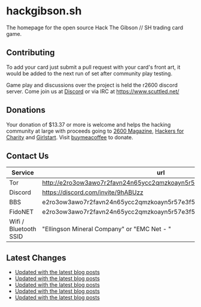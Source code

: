 # hackgibson.sh
The homepage for the open source Hack The Gibson // SH trading card game.


## Contributing

To add your card just submit a pull request with your card's front art, it would be added to the next run of set after community play testing.

Game play and discussions over the project is held the r2600 discord server. Come join us at [Discord](https://discord.com/invite/9hABUzz) or via IRC at https://www.scuttled.net/


## Donations

Your donation of $13.37 or more is welcome and helps the hacking community at large with proceeds going to [2600 Magazine](https://2600.com/), [Hackers for Charity](https://hackersforcharity.org) and [Girlstart](https://girlstart.org).  Visit [buymeacoffee](https://www.buymeacoffee.com/hackgibson.sh) to donate.


## Contact Us

Service | url
-|-
Tor | http://e2ro3ow3awo7r2favn24n65ycc2qmzkoayn5r57e3f56nvjwdcgg32ad.onion
Discord | https://discord.com/invite/9hABUzz
BBS | e2ro3ow3awo7r2favn24n65ycc2qmzkoayn5r57e3f56nvjwdcgg32ad.onion:23
FidoNET | e2ro3ow3awo7r2favn24n65ycc2qmzkoayn5r57e3f56nvjwdcgg32ad.onion:24554
Wifi / Bluetooth SSID | "Ellingson Mineral Company" or "EMC Net - <fidonet address>"

## Latest Changes
<!-- BLOG-POST-LIST:START -->
- [Updated with the latest blog posts](https://github.com/DFW2600/hackgibson.sh/commit/3be346475996f4c639a4d382ce89ca7795a89f6d)
- [Updated with the latest blog posts](https://github.com/DFW2600/hackgibson.sh/commit/00f8f89eded16117778309e93ada31adb6eb800b)
- [Updated with the latest blog posts](https://github.com/DFW2600/hackgibson.sh/commit/f8ee479282bdebc512d44da9dc987f59f73ba1ff)
- [Updated with the latest blog posts](https://github.com/DFW2600/hackgibson.sh/commit/67f0c5e8fcfce6136b3d26cd28060c66bbe5098b)
- [Updated with the latest blog posts](https://github.com/DFW2600/hackgibson.sh/commit/0ac7c2b62d469d20cb1fc5fe0022a34826236b83)
<!-- BLOG-POST-LIST:END -->
